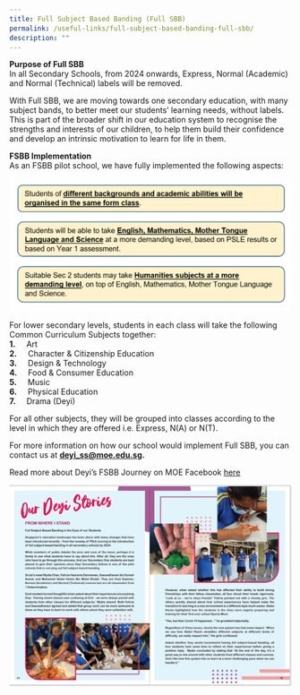 ```yaml
---
title: Full Subject Based Banding (Full SBB)
permalink: /useful-links/full-subject-based-banding-full-sbb/
description: ""
---
```

**Purpose of Full SBB** <br>
In all Secondary Schools, from 2024 onwards, Express, Normal (Academic) and Normal (Technical) labels will be removed.  
  
With Full SBB, we are moving towards one secondary education, with many subject bands, to better meet our students’ learning needs, without labels. This is part of the broader shift in our education system to recognise the strengths and interests of our children, to help them build their confidence and develop an intrinsic motivation to learn for life in them.  

**FSBB Implementation** <br>
As an FSBB pilot school, we have fully implemented the following aspects:

![](/images/FSBB%20Text.png)

For lower secondary levels, students in each class will take the following Common Curriculum Subjects together:  
**1.**     Art  
**2.**     Character & Citizenship Education  
**3.**     Design & Technology  
**4.**     Food & Consumer Education  
**5.**     Music  
**6.**     Physical Education  
**7.**     Drama (Deyi)

For all other subjects, they will be grouped into classes according to the level in which they are offered i.e. Express, N(A) or N(T).  

For more information on how our school would implement Full SBB, you can contact us at **deyi_ss@moe.edu.sg.**

Read more about Deyi’s FSBB Journey on MOE Facebook [here](https://www.facebook.com/6788957003/posts/10160301478897004/?d=n)

![](/images/FSBB%20PicLatest25May21.jpg)